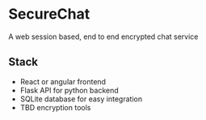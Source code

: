 # SecureChat
A web session based, end to end encrypted chat service

## Stack
- React or angular frontend
- Flask API for python backend
- SQLite database for easy integration
- TBD encryption tools